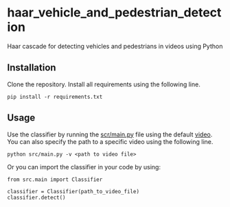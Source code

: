 # haar_vehicle_and_pedestrian_detection
Haar cascade for detecting vehicles and pedestrians in videos using Python

## Installation

Clone the repository. Install all requirements using the following line.

```
pip install -r requirements.txt
```

## Usage

Use the classifier by running the [scr/main.py](src/main.py) file using the default [video](videos/ped.mp4). You can also specify the path to a specific video using the following line.

```
python src/main.py -v <path to video file>
```

Or you can import the classifier in your code by using:

```
from src.main import Classifier

classifier = Classifier(path_to_video_file)
classifier.detect()
```
